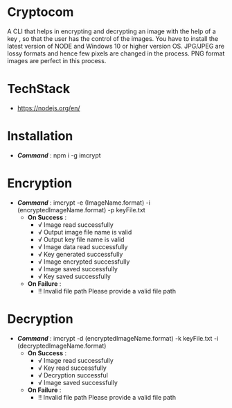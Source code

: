 # Cryptocom
A CLI that helps in encrypting and decrypting an image with the help of a key , so that the user has the control of the images. You have to install the latest version of NODE and Windows 10 or higher version OS. JPG/JPEG are lossy formats and hence few pixels are changed in the process. PNG format images are perfect in this process.
# TechStack
* https://nodejs.org/en/
# Installation
* ___Command___ : npm i -g imcrypt
# Encryption 
* ___Command___ : imcrypt -e (ImageName.format) -i (encryptedImageName.format) -p keyFile.txt
  * __On Success__ :
    *   √ Image read successfully
    *   √ Output image file name is valid
    *   √ Output key file name is valid
    *   √ Image data read successfully
    *   √ Key generated successfully
    *   √ Image encrypted successfully
    *   √ Image saved successfully
    *   √ Key saved successfully
  * __On Failure__ :
    *   ‼  Invalid file path  Please provide a valid file path
# Decryption 
* ___Command___ : imcrypt -d (encryptedImageName.format) -k keyFile.txt -i (decryptedImageName.format)
  * __On Success__ :
     *  √ Image read successfully
     *  √ Key read successfully
     *  √ Decryption successful
     *  √ Image saved successfully
  * __On Failure__ :
     *  ‼  Invalid file path  Please provide a valid file path
